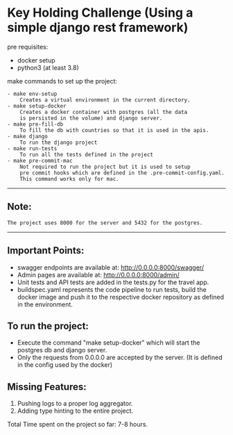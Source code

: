 # Key Holding Challenge (Using a simple django rest framework)

pre requisites:
  - docker setup
  - python3 (at least 3.8)

make commands to set up the project:

    - make env-setup
        Creates a virtual environment in the current directory.
    - make setup-docker
        Creates a docker container with postgres (all the data
        is persisted in the volume) and django server.
    - make pre-fill-db
        To fill the db with countries so that it is used in the apis.
    - make django
        To run the django project
    - make run-tests
        To run all the tests defined in the project
    - make pre-commit-mac
        Not required to run the project but it is used to setup
        pre commit hooks which are defined in the .pre-commit-config.yaml.
        This command works only for mac.
---


Note:
---
    The project uses 8000 for the server and 5432 for the postgres.
---

Important Points:
---
- swagger endpoints are available at: http://0.0.0.0:8000/swagger/
- Admin pages are available at: http://0.0.0.0:8000/admin/
- Unit tests and API tests are added in the tests.py for the travel app.
- buildspec.yaml represents the code pipeline to run tests, build the docker image and push it to the respective docker repository as defined in the environment.

To run the project:
---
- Execute the command "make setup-docker" which will start the postgres db and django server.
- Only the requests from 0.0.0.0 are accepted by the server. (It is defined in the config used by the docker)

Missing Features:
---
1. Pushing logs to a proper log aggregator.
2. Adding type hinting to the entire project.

Total Time spent on the project so far: 7-8 hours.
